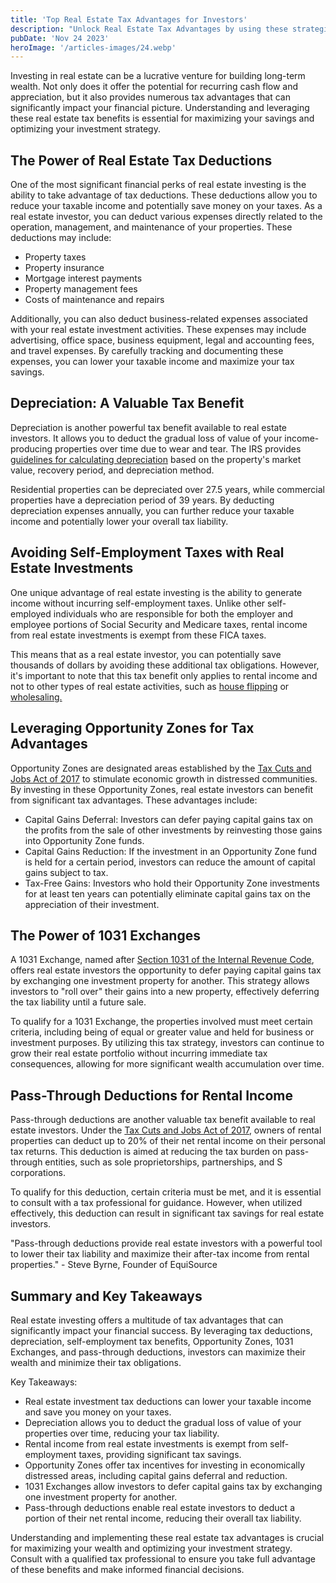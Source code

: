 ```yaml
---
title: 'Top Real Estate Tax Advantages for Investors'
description: "Unlock Real Estate Tax Advantages by using these strategies: deductions, depreciation, 1031 exchanges, and more to boost your investment returns."
pubDate: 'Nov 24 2023'
heroImage: '/articles-images/24.webp'
---
```


<div class="blog-content">
    <p>Investing in real estate can be a lucrative venture for building long-term wealth. Not only does it offer the
        potential for recurring cash flow and appreciation, but it also provides numerous tax advantages that can
        significantly impact your financial picture. Understanding and leveraging these real estate tax benefits is
        essential for maximizing your savings and optimizing your investment strategy.</p>
    <h2><strong>The Power of Real Estate Tax Deductions</strong></h2>
    <p>One of the most significant financial perks of real estate investing is the ability to take advantage of tax
        deductions. These deductions allow you to reduce your taxable income and potentially save money on your taxes.
        As a real estate investor, you can deduct various expenses directly related to the operation, management, and
        maintenance of your properties. These deductions may include:</p>
    <ul role="list">
        <li>Property taxes</li>
        <li>Property insurance</li>
        <li>Mortgage interest payments</li>
        <li>Property management fees</li>
        <li>Costs of maintenance and repairs</li>
    </ul>
    <p>Additionally, you can also deduct business-related expenses associated with your real estate investment
        activities. These expenses may include advertising, office space, business equipment, legal and accounting fees,
        and travel expenses. By carefully tracking and documenting these expenses, you can lower your taxable income and
        maximize your tax savings.</p>
    <h2><strong>Depreciation: A Valuable Tax Benefit</strong></h2>
    <p>Depreciation is another powerful tax benefit available to real estate investors. It allows you to deduct the
        gradual loss of value of your income-producing properties over time due to wear and tear. The IRS provides <a
            href="https://www.irs.gov/publications/p946" target="_blank">guidelines for calculating depreciation</a>
        based on the property&#x27;s market value, recovery period, and depreciation method.</p>
    <p>Residential properties can be depreciated over 27.5 years, while commercial properties have a depreciation period
        of 39 years. By deducting depreciation expenses annually, you can further reduce your taxable income and
        potentially lower your overall tax liability.</p>
    <h2><strong>Avoiding Self-Employment Taxes with Real Estate Investments</strong></h2>
    <p>One unique advantage of real estate investing is the ability to generate income without incurring self-employment
        taxes. Unlike other self-employed individuals who are responsible for both the employer and employee portions of
        Social Security and Medicare taxes, rental income from real estate investments is exempt from these FICA taxes.
    </p>
    <p>This means that as a real estate investor, you can potentially save thousands of dollars by avoiding these
        additional tax obligations. However, it&#x27;s important to note that this tax benefit only applies to rental
        income and not to other types of real estate activities, such as <a
            href="https://www.investopedia.com/articles/mortgages-real-estate/08/house-flip.asp" target="_blank">house
            flipping</a> or <a
            href="https://www.investopedia.com/ask/answers/100214/what-goal-real-estate-wholesaling.asp"
            target="_blank">wholesaling.</a></p>
    <h2><strong>Leveraging Opportunity Zones for Tax Advantages</strong></h2>
    <p>Opportunity Zones are designated areas established by the <a
            href="https://www.irs.gov/newsroom/tax-cuts-and-jobs-act-a-comparison-for-businesses" target="_blank">Tax
            Cuts and Jobs Act of 2017</a> to stimulate economic growth in distressed communities. By investing in these
        Opportunity Zones, real estate investors can benefit from significant tax advantages. These advantages include:
    </p>
    <ul role="list">
        <li>Capital Gains Deferral: Investors can defer paying capital gains tax on the profits from the sale of other
            investments by reinvesting those gains into Opportunity Zone funds.</li>
        <li>Capital Gains Reduction: If the investment in an Opportunity Zone fund is held for a certain period,
            investors can reduce the amount of capital gains subject to tax.</li>
        <li>Tax-Free Gains: Investors who hold their Opportunity Zone investments for at least ten years can potentially
            eliminate capital gains tax on the appreciation of their investment.</li>
    </ul>
    <h2><strong>The Power of 1031 Exchanges</strong></h2>
    <p>A 1031 Exchange, named after <a
            href="https://www.irs.gov/newsroom/tax-cuts-and-jobs-act-a-comparison-for-businesses"
            target="_blank">Section 1031 of the Internal Revenue Code</a>, offers real estate investors the opportunity
        to defer paying capital gains tax by exchanging one investment property for another. This strategy allows
        investors to &quot;roll over&quot; their gains into a new property, effectively deferring the tax liability
        until a future sale.</p>
    <p>To qualify for a 1031 Exchange, the properties involved must meet certain criteria, including being of equal or
        greater value and held for business or investment purposes. By utilizing this tax strategy, investors can
        continue to grow their real estate portfolio without incurring immediate tax consequences, allowing for more
        significant wealth accumulation over time.<br /></p>
    <h2><strong>Pass-Through Deductions for Rental Income</strong></h2>
    <p>Pass-through deductions are another valuable tax benefit available to real estate investors. Under the <a
            href="https://www.irs.gov/newsroom/tax-cuts-and-jobs-act-a-comparison-for-businesses" target="_blank">Tax
            Cuts and Jobs Act of 2017</a>, owners of rental properties can deduct up to 20% of their net rental income
        on their personal tax returns. This deduction is aimed at reducing the tax burden on pass-through entities, such
        as sole proprietorships, partnerships, and S corporations.</p>
    <p>To qualify for this deduction, certain criteria must be met, and it is essential to consult with a tax
        professional for guidance. However, when utilized effectively, this deduction can result in significant tax
        savings for real estate investors.</p>
    <p>&quot;Pass-through deductions provide real estate investors with a powerful tool to lower their tax liability and
        maximize their after-tax income from rental properties.&quot; - Steve Byrne, Founder of EquiSource</p>
    <h2><strong>Summary and Key Takeaways</strong></h2>
    <p>Real estate investing offers a multitude of tax advantages that can significantly impact your financial success.
        By leveraging tax deductions, depreciation, self-employment tax benefits, Opportunity Zones, 1031 Exchanges, and
        pass-through deductions, investors can maximize their wealth and minimize their tax obligations.</p>
    <p>Key Takeaways:</p>
    <ul role="list">
        <li>Real estate investment tax deductions can lower your taxable income and save you money on your taxes.</li>
        <li>Depreciation allows you to deduct the gradual loss of value of your properties over time, reducing your tax
            liability.</li>
        <li>Rental income from real estate investments is exempt from self-employment taxes, providing significant tax
            savings.</li>
        <li>Opportunity Zones offer tax incentives for investing in economically distressed areas, including capital
            gains deferral and reduction.</li>
        <li>1031 Exchanges allow investors to defer capital gains tax by exchanging one investment property for another.
        </li>
        <li>Pass-through deductions enable real estate investors to deduct a portion of their net rental income,
            reducing their overall tax liability.</li>
    </ul>
    <p>Understanding and implementing these real estate tax advantages is crucial for maximizing your wealth and
        optimizing your investment strategy. Consult with a qualified tax professional to ensure you take full advantage
        of these benefits and make informed financial decisions.</p>
</div>